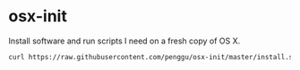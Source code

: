 # osx-init
Install software and run scripts I need on a fresh copy of OS X.

```bash
curl https://raw.githubusercontent.com/penggu/osx-init/master/install.sh | sh
```
